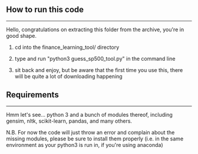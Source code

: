 ## How to run this code
----
Hello, congratulations on extracting this folder from the archive, you're in good shape.

1) cd into the finance_learning_tool/ directory

2) type and run "python3 guess_sp500_tool.py" in the command line

3) sit back and enjoy, but be aware that the first time you use this, there will be quite a lot of downloading happening

## Requirements
---
Hmm let's see... python 3 and a bunch of modules thereof, including gensim, nltk, scikit-learn, pandas, and many others. 

N.B. For now the code will just throw an error and complain about the missing modules, please be sure to install them properly (i.e. in the same environment as your python3 is run in, if you're using anaconda)
